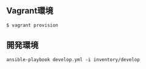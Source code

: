 ## Vagrant環境

```
$ vagrant provision
```

## 開発環境

```
ansible-playbook develop.yml -i inventory/develop
```
